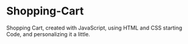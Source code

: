 # Shopping-Cart
Shopping Cart, created with JavaScript, using HTML and CSS starting Code, and personalizing it a little.
